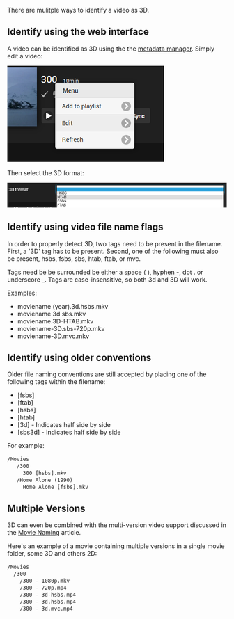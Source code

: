 There are mulitple ways to identify a video as 3D.

## Identify using the web interface

A video can be identified as 3D using the the [metadata manager](Metadata%20manager). Simply edit a video:

![](images/server/musicvideos1.png)

Then select the 3D format:

![](images/server/3dvideos1.png)


## Identify using video file name flags

In order to properly detect 3D, two tags need to be present in the filename. First, a '3D' tag has to be present. Second, one of the following must also be present, hsbs, fsbs, sbs, htab, ftab, or mvc.

Tags need be be surrounded be either a space ( ), hyphen -, dot . or underscore _. Tags are case-insensitive, so both 3d and 3D will work.

Examples:

* moviename (year).3d.hsbs.mkv
* moviename 3d sbs.mkv
* moviename.3D-HTAB.mkv
* moviename-3D.sbs-720p.mkv
* moviename-3D.mvc.mkv

## Identify using older conventions

Older file naming conventions are still accepted  by placing one of the following tags within the filename:

* [fsbs]
* [ftab]
* [hsbs]
* [htab]
* [3d] - Indicates half side by side
* [sbs3d] - Indicates half side by side

For example:

```
/Movies
   /300
     300 [hsbs].mkv
   /Home Alone (1990)
     Home Alone [fsbs].mkv
```

## Multiple Versions

3D can even be combined with the multi-version video support discussed in the [Movie Naming](Movie%20naming) article.

Here's an example of a movie containing multiple versions in a single movie folder, some 3D and others 2D:

```
/Movies
  /300
    /300 - 1080p.mkv
    /300 - 720p.mp4
    /300 - 3d-hsbs.mp4
    /300 - 3d.hsbs.mp4
    /300 - 3d.mvc.mp4

```